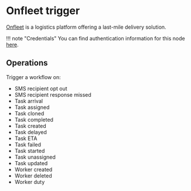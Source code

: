 # Onfleet trigger

[Onfleet](https://onfleet.com/) is a logistics platform offering a last-mile delivery solution.

!!! note "Credentials"
    You can find authentication information for this node [here](/integrations/builtin/credentials/onfleet/).


## Operations

Trigger a workflow on:

* SMS recipient opt out
* SMS recipient response missed
* Task arrival
* Task assigned
* Task cloned
* Task completed
* Task created
* Task delayed
* Task ETA
* Task failed
* Task started
* Task unassigned
* Task updated
* Worker created
* Worker deleted
* Worker duty
